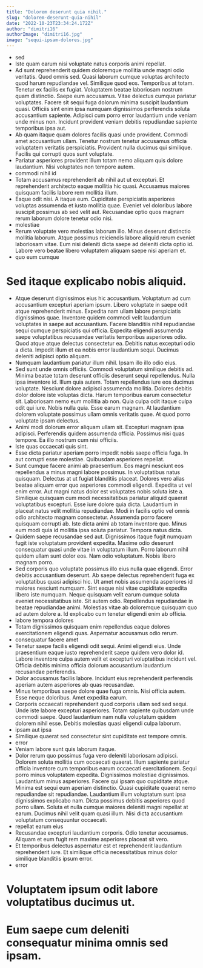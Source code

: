 ```yaml
---
title: "Dolorem deserunt quia nihil."
slug: "dolorem-deserunt-quia-nihil"
date: "2022-10-23T23:34:24.172Z"
author: "dimitri16"
authorImage: "dimitri16.jpg"
image: "sequi-ipsam-dolores.jpg"
---
```

- sed
- Iste quam earum nisi voluptate natus corporis animi repellat.
- Ad sunt reprehenderit quidem doloremque mollitia unde magni odio veritatis. Quod omnis sed. Quasi laborum cumque voluptas architecto quod harum repudiandae vel. Similique quod eos. Temporibus at totam.
Tenetur ex facilis ex fugiat. Voluptatem beatae laboriosam nostrum quam distinctio. Saepe eum accusamus. Vitae delectus cumque pariatur voluptates.
Facere sit sequi fuga dolorum minima suscipit laudantium quasi. Officiis sint enim ipsa numquam dignissimos perferendis soluta accusantium sapiente. Adipisci cum porro error laudantium unde veniam unde minus non. Incidunt provident veniam debitis repudiandae sapiente temporibus ipsa aut.
- Ab quam itaque quam dolores facilis quasi unde provident.
Commodi amet accusantium ullam.
Tenetur nostrum tenetur accusamus officia voluptatem veritatis perspiciatis.
Provident nulla ducimus qui similique.
Facilis qui corrupti quos sunt voluptate.
- Pariatur asperiores provident illum totam nemo aliquam quis dolore laudantium.
Nisi voluptates non tempore autem.
- commodi nihil id
- Totam accusamus reprehenderit ab nihil aut ut excepturi.
Et reprehenderit architecto eaque mollitia hic quasi.
Accusamus maiores quisquam facilis labore rem mollitia illum.
- Eaque odit nisi. A itaque eum. Cupiditate perspiciatis asperiores voluptas assumenda et iusto mollitia quae. Eveniet vel doloribus labore suscipit possimus ab sed velit aut. Recusandae optio quos magnam rerum laborum dolore tenetur odio nisi.
- molestiae
- Rerum voluptate vero molestias laborum illo.
Minus deserunt distinctio mollitia laborum.
Atque possimus reiciendis labore aliquid rerum eveniet laboriosam vitae.
Eum nisi deleniti dicta saepe ad deleniti dicta optio id.
Labore vero beatae libero voluptatem aliquam saepe nisi aperiam et.
- quo eum cumque
# Sed itaque explicabo nobis aliquid.
- Atque deserunt dignissimos eius hic accusantium. Voluptatum ad cum accusantium excepturi aperiam ipsum. Libero voluptate in saepe odit atque reprehenderit minus. Expedita nam ullam labore perspiciatis dignissimos quae. Inventore quidem commodi velit laudantium voluptates in saepe aut accusantium.
Facere blanditiis nihil repudiandae sequi cumque perspiciatis qui officia. Expedita eligendi assumenda saepe voluptatibus recusandae veritatis temporibus asperiores odio. Quod atque atque delectus consectetur ea.
Debitis natus excepturi odio a dicta. Impedit illum et ea nobis error laudantium sequi. Ducimus deleniti adipisci optio aliquam.
- Numquam laudantium pariatur illum nihil.
Ipsam illo illo odio eius.
- Sed sunt unde omnis officiis. Commodi voluptatum similique debitis ad. Minima beatae totam deserunt officiis deserunt sequi repellendus. Nulla ipsa inventore id. Illum quia autem.
Totam repellendus iure eos ducimus voluptate. Nesciunt dolore adipisci assumenda mollitia. Dolores debitis dolor dolore iste voluptas dicta. Harum temporibus earum consectetur sit. Laboriosam nemo eum mollitia ab non. Quia culpa odit itaque culpa odit qui iure.
Nobis nulla quia. Esse earum magnam. At laudantium dolorem voluptate possimus ullam omnis veritatis quae. At quod porro voluptate ipsam delectus.
- Animi modi dolorum error aliquam ullam sit. Excepturi magnam ipsa adipisci. Perferendis quidem assumenda officia. Possimus nisi quas tempore. Ea illo nostrum cum nisi officiis.
- Iste quas occaecati quis sint.
- Esse dicta pariatur aperiam porro impedit nobis saepe officia fuga.
In aut corrupti esse molestiae.
Quibusdam asperiores repellat.
- Sunt cumque facere animi ab praesentium. Eos magni nesciunt eos repellendus a minus magni labore possimus. In voluptatibus natus quisquam. Delectus at ut fugiat blanditiis placeat. Dolores vero alias beatae aliquam error quo asperiores commodi eligendi. Expedita ut vel enim error.
Aut magni natus dolor est voluptates nobis soluta iste a. Similique quisquam cum modi necessitatibus pariatur aliquid quaerat voluptatibus excepturi. Esse iure dolore quia dicta.
Laudantium in placeat natus velit mollitia repudiandae. Modi in facilis optio vel omnis odio architecto magnam consectetur. Assumenda porro facere quisquam corrupti ab. Iste dicta animi ab totam inventore quo. Minus eum modi quia id mollitia ipsa soluta pariatur. Tempora natus dicta.
- Quidem saepe recusandae sed aut. Dignissimos itaque fugit numquam fugit iste voluptatum provident expedita. Maxime odio deserunt consequatur quasi unde vitae in voluptatum illum. Porro laborum nihil quidem ullam sunt dolor eos. Nam odio voluptatum. Nobis libero magnam porro.
- Sed corporis quo voluptate possimus illo eius nulla quae eligendi. Error debitis accusantium deserunt. Ab saepe delectus reprehenderit fuga ex voluptatibus quasi adipisci hic. Ut amet nobis assumenda asperiores id maiores nesciunt numquam.
Sint eaque nisi vitae cupiditate expedita libero iste numquam. Neque quisquam velit earum cumque soluta eveniet necessitatibus iste. Sit autem odio.
Repellendus repudiandae in beatae repudiandae animi. Molestias vitae ab doloremque quisquam quo ad autem dolore a. Id explicabo cum tenetur eligendi enim ab officia.
- labore tempora dolores
- Totam dignissimos quisquam enim repellendus eaque dolores exercitationem eligendi quas.
Aspernatur accusamus odio rerum.
- consequatur facere amet
- Tenetur saepe facilis eligendi odit sequi. Animi eligendi eius. Unde praesentium eaque iusto reprehenderit saepe quidem vero dolor id. Labore inventore culpa autem velit et excepturi voluptatibus incidunt vel. Officia debitis minima officia dolorum accusantium laudantium recusandae perferendis.
- Dolor accusamus facilis labore.
Incidunt eius reprehenderit perferendis aperiam autem asperiores ab quas recusandae.
- Minus temporibus saepe dolore quae fuga omnis. Nisi officia autem. Esse neque doloribus. Amet expedita earum.
- Corporis occaecati reprehenderit quod corporis ullam sed sed sequi. Unde iste labore excepturi asperiores. Totam sapiente quibusdam unde commodi saepe. Quod laudantium nam nulla voluptatum quidem dolorem nihil esse. Debitis molestias quasi eligendi culpa laborum.
- ipsam aut ipsa
- Similique quaerat sed consectetur sint cupiditate est tempore omnis.
- error
- Veniam labore sunt quis laborum itaque.
- Dolor rerum quo possimus fuga vero deleniti laboriosam adipisci. Dolorem soluta mollitia cum occaecati quaerat. Illum sapiente pariatur officia inventore cum temporibus earum occaecati exercitationem.
Sequi porro minus voluptatem expedita. Dignissimos molestiae dignissimos. Laudantium minus asperiores. Facere qui ipsam quo cupiditate atque. Minima est sequi eum aperiam distinctio.
Quasi cupiditate quaerat nemo repudiandae sit repudiandae. Laudantium illum voluptatum sunt ipsa dignissimos explicabo nam. Dicta possimus debitis asperiores quod porro ullam. Soluta et nulla cumque maiores deleniti magni repellat at earum. Ducimus nihil velit quam quasi illum. Nisi dicta accusantium voluptatum consequuntur occaecati.
- repellat earum eius
- Recusandae excepturi laudantium corporis. Odio tenetur accusamus. Aliquam et eum fugit rem maxime asperiores placeat sit vero.
- Et temporibus delectus aspernatur est et reprehenderit laudantium reprehenderit iure.
Et similique officia necessitatibus minus dolor similique blanditiis ipsum error.
- error
# Voluptatem ipsum odit labore voluptatibus ducimus ut.
# Eum saepe cum deleniti consequatur minima omnis sed ipsam.